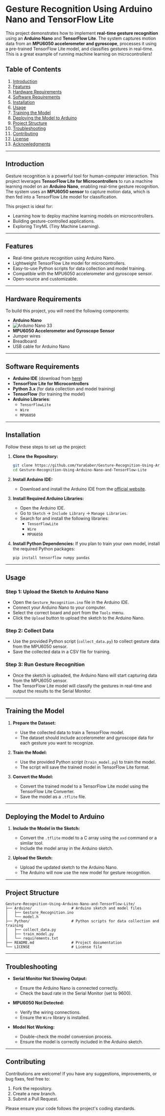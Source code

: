 
# Gesture Recognition Using Arduino Nano and TensorFlow Lite

This project demonstrates how to implement **real-time gesture recognition** using an **Arduino Nano** and **TensorFlow Lite**. The system captures motion data from an **MPU6050 accelerometer and gyroscope**, processes it using a pre-trained TensorFlow Lite model, and classifies gestures in real-time. This is a great example of running machine learning on microcontrollers!

## Table of Contents
1. [Introduction](#introduction)
2. [Features](#features)
3. [Hardware Requirements](#hardware-requirements)
4. [Software Requirements](#software-requirements)
5. [Installation](#installation)
6. [Usage](#usage)
7. [Training the Model](#training-the-model)
8. [Deploying the Model to Arduino](#deploying-the-model-to-arduino)
9. [Project Structure](#project-structure)
10. [Troubleshooting](#troubleshooting)
11. [Contributing](#contributing)
12. [License](#license)
13. [Acknowledgments](#acknowledgments)

---

## Introduction
Gesture recognition is a powerful tool for human-computer interaction. This project leverages **TensorFlow Lite for Microcontrollers** to run a machine learning model on an **Arduino Nano**, enabling real-time gesture recognition. The system uses an **MPU6050 sensor** to capture motion data, which is then fed into a TensorFlow Lite model for classification.

This project is ideal for:
- Learning how to deploy machine learning models on microcontrollers.
- Building gesture-controlled applications.
- Exploring TinyML (Tiny Machine Learning).

---

## Features
- Real-time gesture recognition using Arduino Nano.
- Lightweight TensorFlow Lite model for microcontrollers.
- Easy-to-use Python scripts for data collection and model training.
- Compatible with the MPU6050 accelerometer and gyroscope sensor.
- Open-source and customizable.

---

## Hardware Requirements
To build this project, you will need the following components:
- **Arduino Nano**
- ![Arduino Nano 33](https://github.com/YaraGaber/Gesture-Recognition-Using-Arduino-Nano-and-TensorFlow-Lite/blob/main/assets/Arduino%20Nano%2033%20BLE%20Rev2.jpg)  
- **MPU6050 Accelerometer and Gyroscope Sensor**
- Jumper wires
- Breadboard
- USB cable for Arduino Nano

---

## Software Requirements
- **Arduino IDE** (download from [here](https://www.arduino.cc/en/software))
- **TensorFlow Lite for Microcontrollers**
- **Python 3.x** (for data collection and model training)
- **TensorFlow** (for training the model)
- **Arduino Libraries**:
  - `TensorFlowLite`
  - `Wire`
  - `MPU6050`

---

## Installation
Follow these steps to set up the project:

1. **Clone the Repository:**
   ```bash
   git clone https://github.com/YaraGaber/Gesture-Recognition-Using-Arduino-Nano-and-TensorFlow-Lite.git
   cd Gesture-Recognition-Using-Arduino-Nano-and-TensorFlow-Lite
   ```

2. **Install Arduino IDE:**
   - Download and install the Arduino IDE from the [official website](https://www.arduino.cc/en/software).

3. **Install Required Arduino Libraries:**
   - Open the Arduino IDE.
   - Go to `Sketch` -> `Include Library` -> `Manage Libraries`.
   - Search for and install the following libraries:
     - `TensorFlowLite`
     - `Wire`
     - `MPU6050`

4. **Install Python Dependencies:**
   If you plan to train your own model, install the required Python packages:
   ```bash
   pip install tensorflow numpy pandas
   ```

---

## Usage
### Step 1: Upload the Sketch to Arduino Nano
- Open the `Gesture_Recognition.ino` file in the Arduino IDE.
- Connect your Arduino Nano to your computer.
- Select the correct board and port from the `Tools` menu.
- Click the `Upload` button to upload the sketch to the Arduino Nano.

### Step 2: Collect Data
- Use the provided Python script (`collect_data.py`) to collect gesture data from the MPU6050 sensor.
- Save the collected data in a CSV file for training.

### Step 3: Run Gesture Recognition
- Once the sketch is uploaded, the Arduino Nano will start capturing data from the MPU6050 sensor.
- The TensorFlow Lite model will classify the gestures in real-time and output the results to the Serial Monitor.

---

## Training the Model
1. **Prepare the Dataset:**
   - Use the collected data to train a TensorFlow model.
   - The dataset should include accelerometer and gyroscope data for each gesture you want to recognize.

2. **Train the Model:**
   - Use the provided Python script (`train_model.py`) to train the model.
   - The script will save the trained model in TensorFlow Lite format.

3. **Convert the Model:**
   - Convert the trained model to a TensorFlow Lite model using the TensorFlow Lite Converter.
   - Save the model as a `.tflite` file.

---

## Deploying the Model to Arduino
1. **Include the Model in the Sketch:**
   - Convert the `.tflite` model to a C array using the `xxd` command or a similar tool.
   - Include the model array in the Arduino sketch.

2. **Upload the Sketch:**
   - Upload the updated sketch to the Arduino Nano.
   - The Arduino will now use the new model for gesture recognition.

---

## Project Structure
```
Gesture-Recognition-Using-Arduino-Nano-and-TensorFlow-Lite/
├── Arduino/                  # Arduino sketch and model files
│   ├── Gesture_Recognition.ino
│   └── model.h
├── Python/                   # Python scripts for data collection and training
│   ├── collect_data.py
│   ├── train_model.py
│   └── requirements.txt
├── README.md                 # Project documentation
└── LICENSE                   # License file
```

---

## Troubleshooting
- **Serial Monitor Not Showing Output:**
  - Ensure the Arduino Nano is connected correctly.
  - Check the baud rate in the Serial Monitor (set to 9600).

- **MPU6050 Not Detected:**
  - Verify the wiring connections.
  - Ensure the `Wire` library is installed.

- **Model Not Working:**
  - Double-check the model conversion process.
  - Ensure the model is correctly included in the Arduino sketch.

---

## Contributing
Contributions are welcome! If you have any suggestions, improvements, or bug fixes, feel free to:
1. Fork the repository.
2. Create a new branch.
3. Submit a Pull Request.

Please ensure your code follows the project's coding standards.
